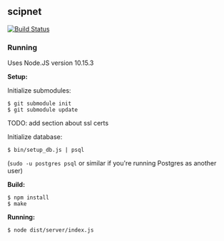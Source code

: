 ## scipnet
[![Build Status](https://travis-ci.org/Nu-SCPTheme/scipnet.svg?branch=master)](https://travis-ci.org/Nu-SCPTheme/scipnet)

### Running

Uses Node.JS version 10.15.3

**Setup:**

Initialize submodules:
```
$ git submodule init
$ git submodule update
```

TODO: add section about ssl certs

Initialize database:
```
$ bin/setup_db.js | psql
```

(`sudo -u postgres psql` or similar if you're running Postgres as another user)

**Build:**

```
$ npm install
$ make
```

**Running:**

```
$ node dist/server/index.js
```
